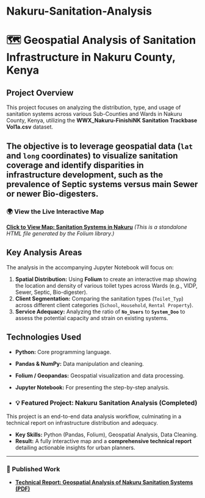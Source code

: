 # Nakuru-Sanitation-Analysis

# 🗺️ Geospatial Analysis of Sanitation Infrastructure in Nakuru County, Kenya

## Project Overview

This project focuses on analyzing the distribution, type, and usage of sanitation systems across various Sub-Counties and Wards in Nakuru County, Kenya, utilizing the **WWX_Nakuru-FinishiNK Sanitation Trackbase Vol1a.csv** dataset.

The objective is to leverage geospatial data (`lat` and `long` coordinates) to visualize sanitation coverage and identify disparities in infrastructure development, such as the prevalence of Septic systems versus main Sewer or newer Bio-digesters.
---

### 🌍 **View the Live Interactive Map**
**[Click to View Map: Sanitation Systems in Nakuru](Nakuru_Sanitation_Map.html)** *(This is a standalone HTML file generated by the Folium library.)*

## Key Analysis Areas

The analysis in the accompanying Jupyter Notebook will focus on:

1.  **Spatial Distribution:** Using **Folium** to create an interactive map showing the location and density of various toilet types across Wards (e.g., VIDP, Sewer, Septic, Bio-digester).
2.  **Client Segmentation:** Comparing the sanitation types (`Toilet_Typ`) across different client categories (`School`, `Household`, `Rental Property`).
3.  **Service Adequacy:** Analyzing the ratio of **`No_Users`** to **`System_Doo`** to assess the potential capacity and strain on existing systems.

## Technologies Used

* **Python:** Core programming language.
* **Pandas & NumPy:** Data manipulation and cleaning.
* **Folium / Geopandas:** Geospatial visualization and data processing.
* **Jupyter Notebook:** For presenting the step-by-step analysis.

* ### 💡 Featured Project: Nakuru Sanitation Analysis (Completed)

This project is an end-to-end data analysis workflow, culminating in a technical report on infrastructure distribution and adequacy.

* **Key Skills:** Python (Pandas, Folium), Geospatial Analysis, Data Cleaning.
* **Result:** A fully interactive map and a **comprehensive technical report** detailing actionable insights for urban planners.

---

### 📰 Published Work

* **[Technical Report: Geospatial Analysis of Nakuru Sanitation Systems (PDF)](https://github.com/kenic-70cloud/Nakuru-Sanitation-Analysis/blob/main/Nakuru_Sanitation_Analysis_Technical_Report.pdf)**

